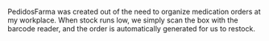 PedidosFarma was created out of the need to organize medication orders at my workplace. When stock runs low, we simply scan the box with the barcode reader, and the order is automatically generated for us to restock.
